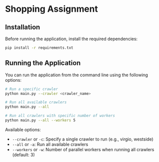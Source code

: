 # Shopping Assignment

## Installation

Before running the application, install the required dependencies:

```bash
pip install -r requirements.txt
```

## Running the Application

You can run the application from the command line using the following options:

```bash
# Run a specific crawler
python main.py --crawler <crawler_name>

# Run all available crawlers
python main.py --all

# Run all crawlers with specific number of workers
python main.py --all --workers 5
```

Available options:
- `--crawler` or `-c`: Specify a single crawler to run (e.g., virgio, westside)
- `--all` or `-a`: Run all available crawlers
- `--workers` or `-w`: Number of parallel workers when running all crawlers (default: 3)
